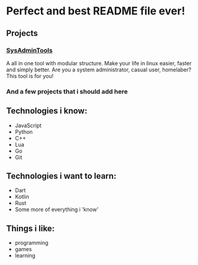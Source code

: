 # Perfect and best README file ever!

## Projects
### [SysAdminTools](https://github.com/Pandaman331/SysAdminTools)
A all in one tool with modular structure. Make your life in linux easier, faster and simply better. 
Are you a system administrator, casual user, homelaber? This tool is for you!
### And a few projects that i should add here

## Technologies i know:
- JavaScript
- Python
- C++
- Lua
- Go
- Git
## Technologies i want to learn:
- Dart
- Kotlin
- Rust
- Some more of everything i 'know'
## Things i like:
- programming
- games
- learning
